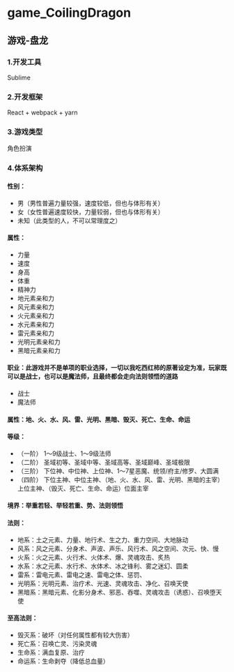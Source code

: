 # game_CoilingDragon

## 游戏-盘龙

### 1.开发工具

Sublime

### 2.开发框架

React + webpack + yarn

### 3.游戏类型

角色扮演

### 4.体系架构

#### 性别：
* 男（男性普遍力量较强，速度较低，但也与体形有关）
* 女（女性普遍速度较快，力量较弱，但也与体形有关）
* 未知（此类型的人，不可以常理度之）

#### 属性：
* 力量
* 速度
* 身高
* 体重
* 精神力
* 地元素亲和力
* 风元素亲和力
* 火元素亲和力
* 水元素亲和力
* 雷元素亲和力
* 光明元素亲和力
* 黑暗元素亲和力

#### 职业：此游戏并不是单项的职业选择，一切以我吃西红柿的原著设定为准，玩家既可以是战士，也可以是魔法师，且最终都会走向法则领悟的道路
* 战士
* 魔法师

#### 属性：地、火、水、风、雷、光明、黑暗、毁灭、死亡、生命、命运

#### 等级： 
* （一阶） 1〜9级战士、1〜9级法师 
* （二阶） 圣域初等、圣域中等、圣域高等、圣域巅峰、圣域极限 
* （三阶） 下位神、中位神、上位神、1〜7星恶魔、统领/府主/修罗、大圆满 
* （四阶） 下位主神、中位主神、（地、火、水、风、雷、光明、黑暗的主宰）上位主神、（毁灭、死亡、生命、命运）位面主宰

#### 境界：举重若轻、举轻若重、势、法则领悟

#### 法则：
* 地系：土之元素、力量、地行术、生之力、重力空间、大地脉动 
* 风系：风之元素、分身术、声波、声乐、风行术、风之空间、次元、快、慢 
* 火系：火之元素、火行术、火体术、爆、灵魂攻击、炙热 
* 水系：水之元素、水行术、水体术、冰之锋利、雾之迷幻、圆柔 
* 雷系：雷电元素、雷电之速、雷电之体、惩罚、 
* 光明系：光明元素、治疗术、光速、灵魂攻击、净化、召唤天使 
* 黑暗系：黑暗元素、化影分身术、邪恶、吞噬、灵魂攻击（诱惑）、召唤堕天使

#### 至高法则： 
* 毁灭系：破坏（对任何属性都有较大伤害） 
* 死亡系：召唤亡灵、污染灵魂 
* 生命系：满血复原、治疗 
* 命运系：生命剥夺（降低总血量）
